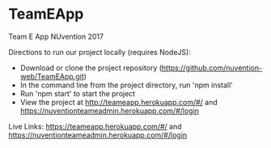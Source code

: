 # TeamEApp
Team E App NUvention 2017

Directions to run our project locally (requires NodeJS):
- Download or clone the project repository (https://github.com/nuvention-web/TeamEApp.git)
- In the command line from the project directory, run 'npm install'
- Run 'npm start' to start the project
- View the project at http://teameapp.herokuapp.com/#/ and https://nuventionteameadmin.herokuapp.com/#/login

Live Links: https://teameapp.herokuapp.com/#/ and https://nuventionteameadmin.herokuapp.com/#/login
